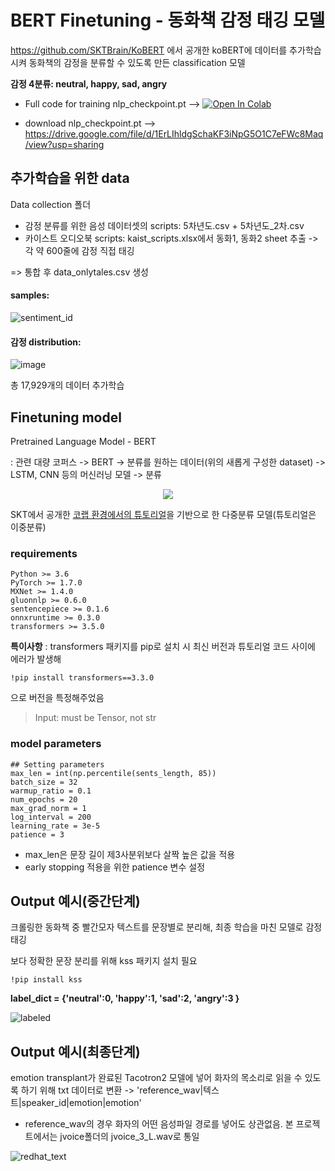 # BERT Finetuning - 동화책 감정 태깅 모델

https://github.com/SKTBrain/KoBERT 에서 공개한 koBERT에 데이터를 추가학습시켜 동화책의 감정을 분류할 수 있도록 만든 classification 모델

**감정 4분류: neutral, happy, sad, angry**

- Full code for training nlp_checkpoint.pt --> [![Open In Colab](https://colab.research.google.com/assets/colab-badge.svg)](https://colab.research.google.com/drive/1UjGE84sDTyVxKvtEiYfolRwzRyQ-Dv9V?usp=sharing)

- download nlp_checkpoint.pt --> https://drive.google.com/file/d/1ErLIhldgSchaKF3iNpG5O1C7eFWc8Maq/view?usp=sharing


## 추가학습을 위한 data
Data collection 폴더

- 감정 분류를 위한 음성 데이터셋의 scripts: 5차년도.csv + 5차년도_2차.csv
- 카이스트 오디오북 scripts: kaist_scripts.xlsx에서 동화1, 동화2 sheet 추출 -> 각 약 600줄에 감정 직접 태깅

=> 통합 후 data_onlytales.csv 생성

#### samples:
![sentiment_id](https://user-images.githubusercontent.com/80621384/131179599-da884379-2184-42be-bae8-71195eaa91ed.png)

#### 감정 distribution:
![image](https://user-images.githubusercontent.com/78553384/130914104-df4020fc-5811-4d3e-a757-7be296d46d36.png)

총 17,929개의 데이터 추가학습

## Finetuning model
Pretrained Language Model - BERT

: 관련 대량 코퍼스 -> BERT -> 분류를 원하는 데이터(위의 새롭게 구성한 dataset) -> LSTM, CNN 등의 머신러닝 모델 -> 분류

<p align="center"><img src="https://img1.daumcdn.net/thumb/R1280x0/?scode=mtistory2&fname=https%3A%2F%2Fblog.kakaocdn.net%2Fdn%2FcEoPYe%2FbtqBW0v9pJo%2FxM7PQl9BL0XAKX9fYuphw1%2Fimg.png"></p>

SKT에서 공개한 [코랩 환경에서의 튜토리얼](https://colab.research.google.com/github/SKTBrain/KoBERT/blob/master/scripts/NSMC/naver_review_classifications_pytorch_kobert.ipynb)을 기반으로 한 다중분류 모델(튜토리얼은 이중분류)

### requirements
```
Python >= 3.6
PyTorch >= 1.7.0
MXNet >= 1.4.0
gluonnlp >= 0.6.0
sentencepiece >= 0.1.6
onnxruntime >= 0.3.0
transformers >= 3.5.0
```
**특이사항** :
transformers 패키지를 pip로 설치 시 최신 버전과 튜토리얼 코드 사이에 에러가 발생해 
```
!pip install transformers==3.3.0
```
으로 버전을 특정해주었음
> Input: must be Tensor, not str

### model parameters
```
## Setting parameters
max_len = int(np.percentile(sents_length, 85))
batch_size = 32
warmup_ratio = 0.1
num_epochs = 20
max_grad_norm = 1
log_interval = 200
learning_rate = 3e-5
patience = 3
```
- max_len은 문장 길이 제3사분위보다 살짝 높은 값을 적용
- early stopping 적용을 위한 patience 변수 설정

## Output 예시(중간단계)
크롤링한 동화책 중 빨간모자 텍스트를 문장별로 분리해, 최종 학습을 마친 모델로 감정 태깅

보다 정확한 문장 분리를 위해 kss 패키지 설치 필요
```
!pip install kss
```

**label_dict = {'neutral':0, 'happy':1, 'sad':2, 'angry':3 }**

![labeled](https://user-images.githubusercontent.com/80621384/131179566-e3a22f3f-67dd-4817-8b1e-9b5cf51ed70a.png)

## Output 예시(최종단계)
emotion transplant가 완료된 Tacotron2 모델에 넣어 화자의 목소리로 읽을 수 있도록 하기 위해 txt 데이터로 변환 
-> 'reference_wav|텍스트|speaker_id|emotion|emotion'
- reference_wav의 경우 화자의 어떤 음성파일 경로를 넣어도 상관없음. 본 프로젝트에서는 jvoice폴더의 jvoice_3_L.wav로 통일

![redhat_text](https://user-images.githubusercontent.com/80621384/131178939-bee67537-9996-410a-9138-e9c76241537b.png)
